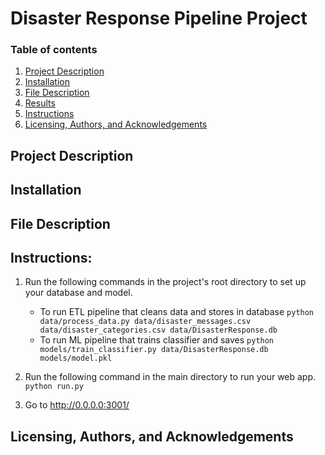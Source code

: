 # Disaster Response Pipeline Project

### Table of contents

1. [Project Description](#motivation)
2. [Installation](#installation)
3. [File Description](#file)
4. [Results](#results)
5. [Instructions](#instructions)
6. [Licensing, Authors, and Acknowledgements](#licensing)

## Project Description <a name="motivation"></a>


## Installation <a name="installation"></a>


## File Description <a name="file"></a>


## Instructions: <a name="instructions"></a>
1. Run the following commands in the project's root directory to set up your database and model.

    - To run ETL pipeline that cleans data and stores in database
        `python data/process_data.py data/disaster_messages.csv data/disaster_categories.csv data/DisasterResponse.db`
    - To run ML pipeline that trains classifier and saves
        `python models/train_classifier.py data/DisasterResponse.db models/model.pkl`

2. Run the following command in the main directory to run your web app.
    `python run.py`

3. Go to http://0.0.0.0:3001/

## Licensing, Authors, and Acknowledgements <a name="licesning"></a>